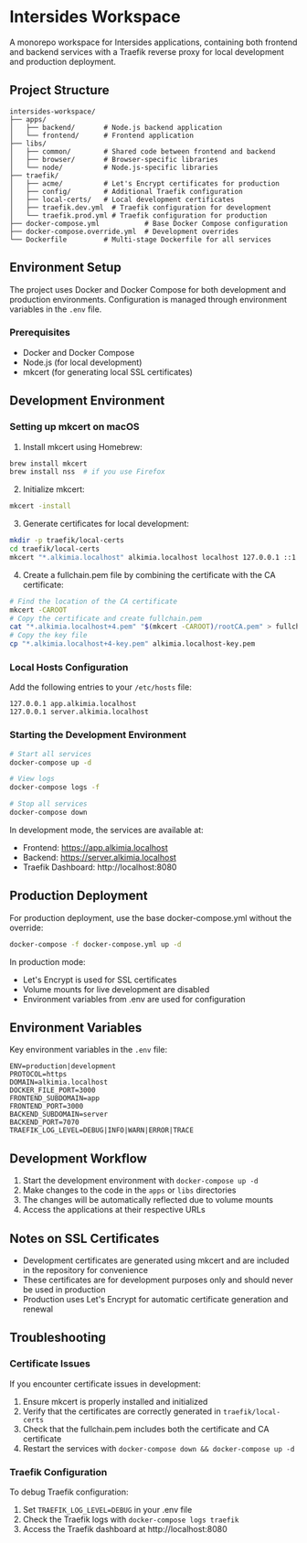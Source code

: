 # Intersides Workspace

A monorepo workspace for Intersides applications, containing both frontend and backend services with a Traefik reverse proxy for local development and production deployment.

## Project Structure

```
intersides-workspace/
├── apps/
│   ├── backend/       # Node.js backend application
│   └── frontend/      # Frontend application
├── libs/
│   ├── common/        # Shared code between frontend and backend
│   ├── browser/       # Browser-specific libraries
│   └── node/          # Node.js-specific libraries
├── traefik/
│   ├── acme/          # Let's Encrypt certificates for production
│   ├── config/        # Additional Traefik configuration
│   ├── local-certs/   # Local development certificates
│   ├── traefik.dev.yml  # Traefik configuration for development
│   └── traefik.prod.yml # Traefik configuration for production
├── docker-compose.yml           # Base Docker Compose configuration
├── docker-compose.override.yml  # Development overrides
└── Dockerfile         # Multi-stage Dockerfile for all services
```

## Environment Setup

The project uses Docker and Docker Compose for both development and production environments. Configuration is managed through environment variables in the `.env` file.

### Prerequisites

- Docker and Docker Compose
- Node.js (for local development)
- mkcert (for generating local SSL certificates)

## Development Environment

### Setting up mkcert on macOS

1. Install mkcert using Homebrew:

```bash
brew install mkcert
brew install nss  # if you use Firefox
```

2. Initialize mkcert:

```bash
mkcert -install
```

3. Generate certificates for local development:

```bash
mkdir -p traefik/local-certs
cd traefik/local-certs
mkcert "*.alkimia.localhost" alkimia.localhost localhost 127.0.0.1 ::1
```

4. Create a fullchain.pem file by combining the certificate with the CA certificate:

```bash
# Find the location of the CA certificate
mkcert -CAROOT
# Copy the certificate and create fullchain.pem
cat "*.alkimia.localhost+4.pem" "$(mkcert -CAROOT)/rootCA.pem" > fullchain.pem
# Copy the key file
cp "*.alkimia.localhost+4-key.pem" alkimia.localhost-key.pem
```

### Local Hosts Configuration

Add the following entries to your `/etc/hosts` file:

```
127.0.0.1 app.alkimia.localhost
127.0.0.1 server.alkimia.localhost
```

### Starting the Development Environment

```bash
# Start all services
docker-compose up -d

# View logs
docker-compose logs -f

# Stop all services
docker-compose down
```

In development mode, the services are available at:
- Frontend: https://app.alkimia.localhost
- Backend: https://server.alkimia.localhost
- Traefik Dashboard: http://localhost:8080

## Production Deployment

For production deployment, use the base docker-compose.yml without the override:

```bash
docker-compose -f docker-compose.yml up -d
```

In production mode:
- Let's Encrypt is used for SSL certificates
- Volume mounts for live development are disabled
- Environment variables from .env are used for configuration

## Environment Variables

Key environment variables in the `.env` file:

```
ENV=production|development
PROTOCOL=https
DOMAIN=alkimia.localhost
DOCKER_FILE_PORT=3000
FRONTEND_SUBDOMAIN=app
FRONTEND_PORT=3000
BACKEND_SUBDOMAIN=server
BACKEND_PORT=7070
TRAEFIK_LOG_LEVEL=DEBUG|INFO|WARN|ERROR|TRACE
```

## Development Workflow

1. Start the development environment with `docker-compose up -d`
2. Make changes to the code in the `apps` or `libs` directories
3. The changes will be automatically reflected due to volume mounts
4. Access the applications at their respective URLs

## Notes on SSL Certificates

- Development certificates are generated using mkcert and are included in the repository for convenience
- These certificates are for development purposes only and should never be used in production
- Production uses Let's Encrypt for automatic certificate generation and renewal

## Troubleshooting

### Certificate Issues

If you encounter certificate issues in development:

1. Ensure mkcert is properly installed and initialized
2. Verify that the certificates are correctly generated in `traefik/local-certs`
3. Check that the fullchain.pem includes both the certificate and CA certificate
4. Restart the services with `docker-compose down && docker-compose up -d`

### Traefik Configuration

To debug Traefik configuration:

1. Set `TRAEFIK_LOG_LEVEL=DEBUG` in your .env file
2. Check the Traefik logs with `docker-compose logs traefik`
3. Access the Traefik dashboard at http://localhost:8080
